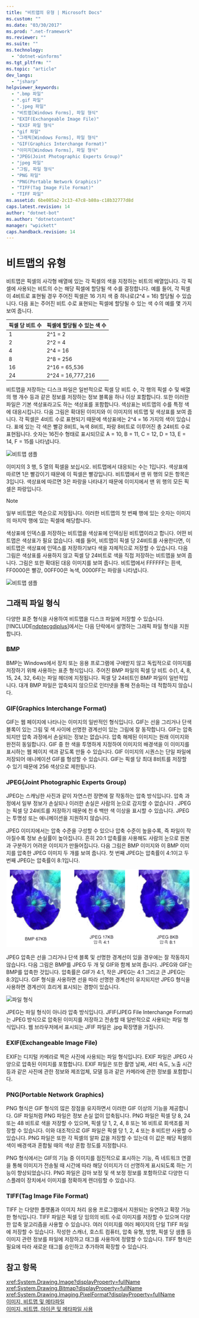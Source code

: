 ```yaml
---
title: "비트맵의 유형 | Microsoft Docs"
ms.custom: ""
ms.date: "03/30/2017"
ms.prod: ".net-framework"
ms.reviewer: ""
ms.suite: ""
ms.technology: 
  - "dotnet-winforms"
ms.tgt_pltfrm: ""
ms.topic: "article"
dev_langs: 
  - "jsharp"
helpviewer_keywords: 
  - ".bmp 파일"
  - ".gif 파일"
  - ".jpeg 파일"
  - "비트맵[Windows Forms], 파일 형식"
  - "EXIF(Exchangeable Image File)"
  - "EXIF 파일 형식"
  - "gif 파일"
  - "그래픽[Windows Forms], 파일 형식"
  - "GIF(Graphics Interchange Format)"
  - "이미지[Windows Forms], 파일 형식"
  - "JPEG(Joint Photographic Experts Group)"
  - "jpeg 파일"
  - "그림, 파일 형식"
  - "PNG 파일"
  - "PNG(Portable Network Graphics)"
  - "TIFF(Tag Image File Format)"
  - "TIFF 파일"
ms.assetid: 6be085a2-2c13-47c8-b80a-c18b32777d8d
caps.latest.revision: 14
author: "dotnet-bot"
ms.author: "dotnetcontent"
manager: "wpickett"
caps.handback.revision: 14
---
```

# 비트맵의 유형
비트맵은 픽셀의 사각형 배열에 있는 각 픽셀의 색을 지정하는 비트의 배열입니다.  각 픽셀에 사용되는 비트의 수는 해당 픽셀에 할당될 색 수를 결정합니다.  예를 들어, 각 픽셀이 4비트로 표현될 경우 주어진 픽셀은 16 가지 색 중 하나로\(2^4 \= 16\) 할당될 수 있습니다.  다음 표는 주어진 비트 수로 표현되는 픽셀에 할당될 수 있는 색 수의 예를 몇 가지 보여 줍니다.  
  
|픽셀 당 비트 수|픽셀에 할당될 수 있는 색 수|  
|---------------|----------------------|  
|1|2^1 \= 2|  
|2|2^2 \= 4|  
|4|2^4 \= 16|  
|8|2^8 \= 256|  
|16|2^16 \= 65,536|  
|24|2^24 \= 16,777,216|  
  
 비트맵을 저장하는 디스크 파일은 일반적으로 픽셀 당 비트 수, 각 행의 픽셀 수 및 배열의 행 개수 등과 같은 정보를 저장하는 정보 블록을 하나 이상 포함합니다.  또한 이러한 파일은 기본 색상표라고도 하는 색상표를 포함합니다.  색상표는 비트맵의 수를 특정 색에 대응시킵니다.   다음 그림은 확대된 이미지와 이 이미지의 비트맵 및 색상표를 보여 줍니다.  각 픽셀은 4비트 수로 표현되기 때문에 색상표에는 2^4 \= 16 가지의 색이 있습니다.  표에 있는 각 색은 빨강 8비트, 녹색  8비트, 파랑 8비트로 이루어진 총 24비트 수로 표현됩니다.  숫자는 16진수 형태로 표시되므로 A \= 10, B \= 11, C \= 12, D \= 13, E \= 14, F \= 15를 나타냅니다.  
  
 ![비트맵 샘플](../../../../docs/framework/winforms/advanced/media/aboutgdip03-art01.png "AboutGdip03\_Art01")  
  
 이미지의 3 행, 5 열의 픽셀을 보십시오.  비트맵에서 대응되는 수는 1입니다.  색상표에 따르면 1은 빨강이기 때문에 이 픽셀은 빨강입니다.  비트맵에서 맨 위 행의 모든 항목은 3입니다.  색상표에 따르면 3은 파랑을 나타내기 때문에 이미지에서 맨 위 행의 모든 픽셀은 파랑입니다.  
  
> [!NOTE]
>  일부 비트맵은 역순으로 저장됩니다. 이러한 비트맵의 첫 번째 행에 있는 숫자는 이미지의 마지막 행에 있는 픽셀에 해당합니다.  
  
 색상표에 인덱스를 저장하는 비트맵을 색상표에 인덱싱된 비트맵이라고 합니다.  어떤 비트맵은 색상표가 필요 없습니다.  예를 들어, 비트맵이 픽셀 당 24비트를 사용한다면,  이 비트맵은 색상표에 인덱스를 저장하기보다 색을 자체적으로 저장할 수 있습니다.   다음 그림은 색상표를 사용하지 않고 픽셀 당 24비트로 색을 직접 저장하는 비트맵을 보여 줍니다.  그림은 또한 확대된 대응 이미지를 보여 줍니다.  비트맵에서 FFFFFF는 흰색, FF0000은 빨강, 00FF00은 녹색, 0000FF는 파랑을 나타냅니다.  
  
 ![비트맵 샘플](../../../../docs/framework/winforms/advanced/media/aboutgdip03-art02.png "AboutGdip03\_Art02")  
  
## 그래픽 파일 형식  
 다양한 표준 형식을 사용하여 비트맵을 디스크 파일에 저장할 수 있습니다.  [!INCLUDE[ndptecgdiplus](../../../../includes/ndptecgdiplus-md.md)]에서는 다음 단락에서 설명하는 그래픽 파일 형식을 지원합니다.  
  
### BMP  
 BMP는 Windows에서 장치 또는 응용 프로그램에 구애받지 않고 독립적으로 이미지를 저장하기 위해 사용하는 표준 형식입니다.  주어진 BMP 파일의 픽셀 당 비트 수\(1, 4, 8, 15, 24, 32, 64\)는 파일 헤더에 지정됩니다.  픽셀 당 24비트인 BMP 파일이 일반적입니다.  대개 BMP 파일은 압축되지 않으므로 인터넷을 통해 전송하는 데 적합하지 않습니다.  
  
### GIF\(Graphics Interchange Format\)  
 GIF는 웹 페이지에 나타나는 이미지의 일반적인 형식입니다.  GIF는 선을 그리거나 단색 블록이 있는 그림 및 색 사이에 선명한 경계선이 있는 그림에 잘 동작합니다.  GIF는 압축되지만 압축 과정에서 손실되는 정보는 없습니다. 압축 해제된 이미지는 원래 이미지와 완전히 동일합니다.  GIF 중 한 색을 투명하게 지정하여 이미지의 배경색을 이 이미지를 표시하는 웹 페이지 색과 같도록 만들 수 있습니다.  GIF 이미지의 시퀀스는 단일 파일에 저장되어 애니메이션 GIF를 형성할 수 있습니다.  GIF는 픽셀 당 최대 8비트를 저장할 수 있기 때문에 256 색상으로 제한됩니다.  
  
### JPEG\(Joint Photographic Experts Group\)  
 JPEG는 스캐닝한 사진과 같이 자연스런 장면에 잘 작동하는 압축 방식입니다.  압축 과정에서 일부 정보가 손실되나 이러한 손실은 사람의 눈으로 감지할 수 없습니다 .  JPEG는 픽셀 당 24비트를 저장하기 때문에 천 6 백만 색 이상을 표시할 수 있습니다.  JPEG는 투명성 또는 애니메이션을 지원하지 않습니다.  
  
 JPEG 이미지에서는 압축 수준을 구성할 수 있으나 압축 수준이 높을수록, 즉 파일이 작아질수록 정보 손실률이 높아집니다.  흔히 20:1 압축률을 사용해도 사람의 눈으로 원본과 구분하기 어려운 이미지가 만들어집니다.  다음 그림은 BMP 이미지와 이 BMP 이미지를 압축한 JPEG 이미지 두 개를 보여 줍니다.  첫 번째 JPEG는 압축률이 4:1이고 두 번째 JPEG는 압축률이 8:1입니다.  
  
 ![파일 형식 샘플](../../../../docs/framework/winforms/advanced/media/aboutgdip03-art03.gif "AboutGdip03\_Art03")  
  
 JPEG 압축은 선을 그리거나 단색 블록 및 선명한 경계선이 있을 경우에는 잘 작동하지 않습니다.  다음 그림은 BMP를 JPEG 두 개 및 GIF와 함께 보여 줍니다.  JPEG와 GIF는 BMP를 압축한 것입니다.  압축률은 GIF가 4:1, 작은 JPEG는 4:1 그리고 큰 JPEG는 8:3입니다.  GIF 형식을 사용하면 선을 따라 선명한 경계선이 유지되지만 JPEG 형식을 사용하면 경계선이 흐리게 표시되는 경향이 있습니다.  
  
 ![파일 형식](../../../../docs/framework/winforms/advanced/media/aboutgdip03-art03a.png "AboutGdip03\_Art03A")  
  
 JPEG는 파일 형식이 아니라 압축 방식입니다.  JFIF\(JPEG File Interchange Format\)는 JPEG 방식으로 압축된 이미지를 저장하고 전송할 때 일반적으로 사용되는 파일 형식입니다.  웹 브라우저에서 표시되는 JFIF 파일은 .jpg 확장명을 가집니다.  
  
### EXIF\(Exchangeable Image File\)  
 EXIF는 디지털 카메라로 찍은 사진에 사용되는 파일 형식입니다.  EXIF 파일은 JPEG 사양으로 압축된 이미지를 포함합니다.  EXIF 파일은 또한 촬영 날짜, 셔터 속도, 노출 시간 등과 같은 사진에 관한 정보와 제조업체, 모델 등과 같은 카메라에 관한 정보를 포함합니다.  
  
### PNG\(Portable Network Graphics\)  
 PNG 형식은 GIF 형식의 많은 장점을 유지하면서 이러한 GIF 이상의 기능을 제공합니다.  GIF 파일처럼 PNG 파일은 정보 손실 없이 압축됩니다.  PNG 파일은 픽셀 당 8, 24 또는 48 비트로 색을 저장할 수 있으며, 픽셀 당 1, 2, 4, 8 또는 16 비트로 회색조를 저장할 수 있습니다.  이와 대조적으로 GIF 파일은 픽셀 당 1, 2, 4 또는 8 비트만 사용할 수 있습니다.  PNG 파일은 또한 각 픽셀의 알파 값을 저장할 수 있는데 이 값은 해당 픽셀의 색이 배경색과 혼합될 때의 색상 혼합 정도를 지정합니다.  
  
 PNG 형식에서는 GIF의 기능 중 이미지를 점진적으로 표시하는 기능, 즉 네트워크 연결을 통해 이미지가 전송될 때 시간에 따라 해당 이미지가 더 선명하게 표시되도록 하는 기능이 향상되었습니다.  PNG 파일은 감마 보정 및 색 보정 정보를 포함하므로 다양한 디스플레이 장치에서 이미지를 정확하게 렌더링할 수 있습니다.  
  
### TIFF\(Tag Image File Format\)  
 TIFF 는 다양한 플랫폼과 이미지 처리 응용 프로그램에서 지원되는 유연하고 확장 가능한 형식입니다.  TIFF  파일은 픽셀 당 임의의 비트 수로 이미지를 저장할 수 있으며 다양한 압축 알고리즘을 사용할 수 있습니다.  여러 이미지를 여러 페이지의 단일 TIFF 파일에 저장할 수 있습니다.  작성한 스캐너, 호스트 컴퓨터, 압축 유형, 방향, 픽셀 당 샘플 등 이미지 관련 정보를 파일에 저장하고 태그를 사용하여 정렬할 수 있습니다.  TIFF  형식은 필요에 따라 새로운 태그를 승인하고 추가하여 확장할 수 있습니다.  
  
## 참고 항목  
 <xref:System.Drawing.Image?displayProperty=fullName>   
 <xref:System.Drawing.Bitmap?displayProperty=fullName>   
 <xref:System.Drawing.Imaging.PixelFormat?displayProperty=fullName>   
 [이미지, 비트맵 및 메타파일](../../../../docs/framework/winforms/advanced/images-bitmaps-and-metafiles.md)   
 [이미지, 비트맵, 아이콘 및 메타파일 사용](../../../../docs/framework/winforms/advanced/working-with-images-bitmaps-icons-and-metafiles.md)